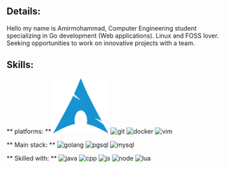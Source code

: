 ## Details:
Hello my name is Amirmohammad, Computer Engineering student specializing in Go development (Web applications). Linux and FOSS lover. Seeking opportunities to work on innovative projects with a team.

## Skills:
** platforms: **
![archlinux](./icons/arch.png)
![git]()
![docker]()
![vim]()

** Main stack: **
![golang]()
![pgsql]()
![mysql]()

** Skilled with: **
![java]()
![cpp]()
![js]()
![node]()
![lua]()



